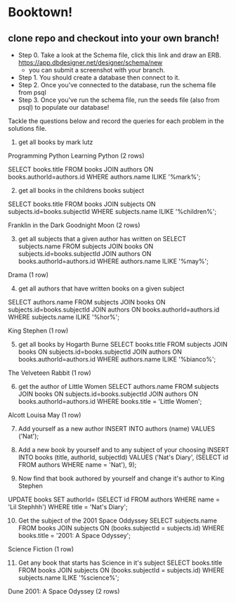 # Booktown!

## clone repo and checkout into your own branch!

- Step 0. Take a look at the Schema file, click this link and draw an ERB. https://app.dbdesigner.net/designer/schema/new
  - you can submit a screenshot with your branch.
- Step 1. You should create a database then connect to it.
- Step 2. Once you've connected to the database, run the schema file from psql
- Step 3. Once you've run the schema file, run the seeds file (also from psql) to populate our database!

Tackle the questions below and record the queries for each problem in the solutions file.

1. get all books by mark lutz

 Programming Python
 Learning Python
(2 rows)

SELECT books.title FROM books JOIN authors ON books.authorId=authors.id WHERE authors.name ILIKE '%mark%';

2. get all books in the childrens books subject

SELECT books.title FROM books JOIN subjects ON subjects.id=books.subjectId WHERE subjects.name ILIKE '%children%';

 Franklin in the Dark
 Goodnight Moon
(2 rows)

3. get all subjects that a given author has written on
SELECT subjects.name
FROM subjects JOIN books ON subjects.id=books.subjectId
JOIN authors ON books.authorId=authors.id
WHERE authors.name ILIKE '%may%';

 Drama
(1 row)

4. get all authors that have written books on a given subject

SELECT authors.name
FROM subjects
JOIN books
ON subjects.id=books.subjectId
JOIN authors ON books.authorId=authors.id
WHERE subjects.name ILIKE '%hor%';

 King    Stephen
(1 row)

5. get all books by Hogarth Burne
SELECT books.title
FROM subjects JOIN books ON subjects.id=books.subjectId
JOIN authors ON books.authorId=authors.id
WHERE authors.name ILIKE '%bianco%';

 The Velveteen Rabbit
(1 row)

6. get the author of Little Women
SELECT authors.name
FROM subjects JOIN books ON subjects.id=books.subjectId
JOIN authors ON books.authorId=authors.id
WHERE books.title = 'Little Women';


 Alcott  Louisa May
(1 row)

7. Add yourself as a new author
INSERT INTO authors (name) VALUES ('Nat');

8. Add a new book by yourself and to any subject of your choosing
INSERT INTO books (title, authorId, subjectId) VALUES ('Nat's Diary', (SELECT id FROM authors WHERE name = 'Nat'), 9);

9. Now find that book authored by yourself and change it's author to King Stephen

UPDATE books SET authorId= (SELECT id FROM authors WHERE name = 'Lil Stephhh') WHERE title = 'Nat's Diary';

10. Get the subject of the 2001 Space Oddyssey
SELECT subjects.name FROM books JOIN subjects ON (books.subjectId = subjects.id) WHERE books.title = '2001: A Space Odyssey';

 Science Fiction
(1 row)

11. Get any book that starts has Science in it's subject
SELECT books.title FROM books JOIN subjects ON (books.subjectId = subjects.id) WHERE subjects.name ILIKE '%science%';

 Dune
 2001: A Space Odyssey
(2 rows)
